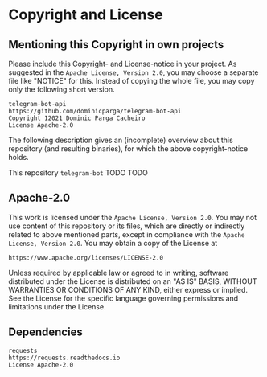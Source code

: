 # Copyright and License

## Mentioning this Copyright in own projects

Please include this Copyright- and License-notice in your project.
As suggested in the `Apache License, Version 2.0`, you may choose a separate file like "NOTICE" for this.
Instead of copying the whole file, you may copy only the following short version.

```text
telegram-bot-api
https://github.com/dominicparga/telegram-bot-api
Copyright 12021 Dominic Parga Cacheiro
License Apache-2.0
```

The following description gives an (incomplete) overview about this repository (and resulting binaries), for which the above copyright-notice holds.

This repository `telegram-bot` TODO
TODO


## Apache-2.0

This work is licensed under the `Apache License, Version 2.0`.
You may not use content of this repository or its files, which are directly or indirectly related to above mentioned parts, except in compliance with the `Apache License, Version 2.0`.
You may obtain a copy of the License at

`https://www.apache.org/licenses/LICENSE-2.0`

Unless required by applicable law or agreed to in writing, software distributed under the License is distributed on an "AS IS" BASIS, WITHOUT WARRANTIES OR CONDITIONS OF ANY KIND, either express or implied.
See the License for the specific language governing permissions and limitations under the License.


## Dependencies

```text
requests
https://requests.readthedocs.io
License Apache-2.0
```

